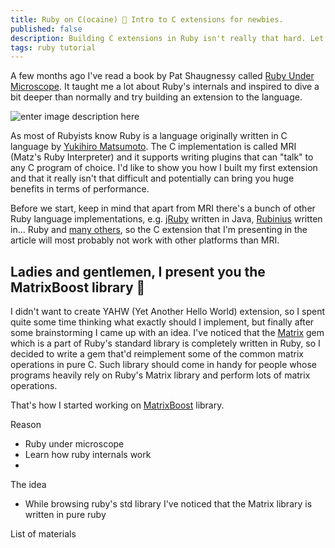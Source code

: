 ```yaml
---
title: Ruby on C(ocaine) 💉 Intro to C extensions for newbies.
published: false
description: Building C extensions in Ruby isn't really that hard. Let me show you how I built my first one.
tags: ruby tutorial
---
```


A few months ago I've read a book by Pat Shaugnessy called [Ruby Under Microscope](http://patshaughnessy.net/ruby-under-a-microscope). It taught me a lot about Ruby's internals and inspired to dive a bit deeper than normally and try building an extension to the language.

![enter image description here](http://patshaughnessy.net/assets/images/RUM_coverfront.png)

As most of Rubyists know Ruby is a language originally written in C language by [Yukihiro Matsumoto]([https://en.wikipedia.org/wiki/Yukihiro_Matsumoto](https://en.wikipedia.org/wiki/Yukihiro_Matsumoto)). The C implementation is called MRI (Matz's Ruby Interpreter) and it supports writing plugins that can "talk" to any C program of choice. I'd like to show you how I built my first extension and that it really isn't that difficult and potentially can bring you huge benefits in terms of performance.

Before we start, keep in mind that apart from MRI there's a bunch of other Ruby language implementations, e.g. [jRuby]([https://github.com/jruby/jruby](https://github.com/jruby/jruby)) written in Java, [Rubinius]([https://github.com/rubinius/rubinius/) written in... Ruby and [many others]([https://github.com/codicoscepticos/ruby-implementations](https://github.com/codicoscepticos/ruby-implementations)), so the C extension that I'm presenting in the article will most probably not work with other platforms than MRI.

## Ladies and gentlemen, I present you the MatrixBoost library 👏
I didn't want to create YAHW (Yet Another Hello World) extension, so I spent quite some time thinking what exactly should I implement, but finally after some brainstorming I came up with an idea. I've noticed that the [Matrix](https://ruby-doc.org/stdlib-2.5.1/libdoc/matrix/rdoc/Matrix.html) gem which is a part of Ruby's standard library is completely written in Ruby, so I decided to write a gem that'd reimplement some of the common matrix operations in pure C. Such library should come in handy for people whose programs heavily rely on Ruby's Matrix library and perform lots of matrix operations.

That's how I started working on [MatrixBoost](https://github.com/Bajena/matrix_boost) library.





Reason
- Ruby under microscope
- Learn how ruby internals work
-

The idea
- While browsing ruby's std library I've noticed that the Matrix library is written in pure ruby

List of materials

